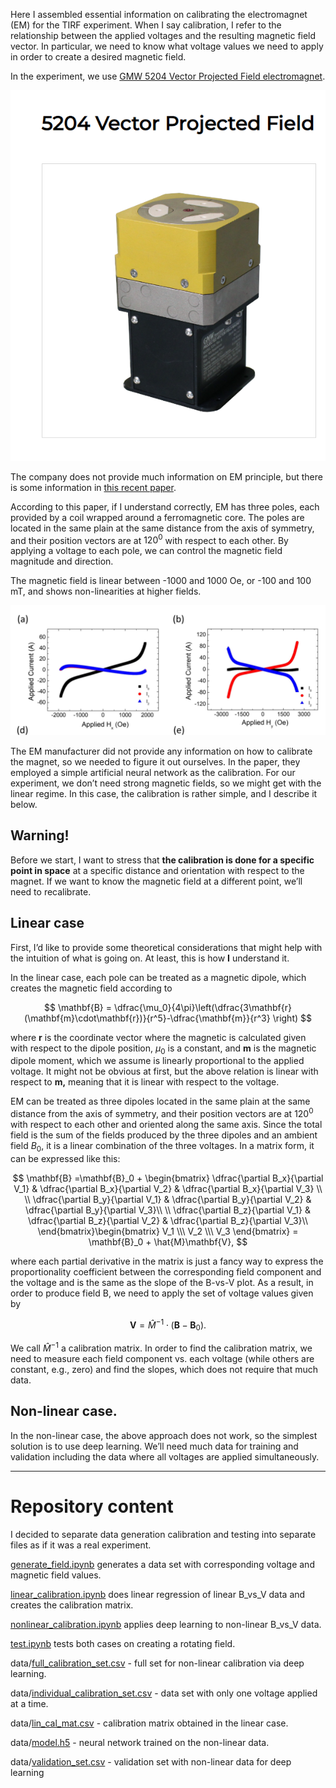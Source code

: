 Here I assembled essential information on calibrating the electromagnet (EM) for the TIRF experiment. When I say calibration, I refer to the relationship between the applied voltages and the resulting magnetic field vector. In particular, we need to know what voltage values we need to apply in order to create a desired magnetic field.

In the experiment, we use [GMW 5204 Vector Projected Field electromagnet](https://gmw.com/product/5204/).

![Fig. 1](fig1.png)

The company does not provide much information on EM principle, but there is some information in [this recent paper](https://journals.aps.org/prresearch/abstract/10.1103/PhysRevResearch.4.033040).

According to this paper, if I understand correctly, EM has three poles, each provided by a coil wrapped around a ferromagnetic core. The poles are located in the same plain at the same distance from the axis of symmetry, and their position vectors are at $120^0$ with respect to each other. By applying a voltage to each pole, we can control the magnetic field magnitude and direction.

The magnetic field is linear between -1000 and 1000 Oe, or -100 and 100 mT, and shows non-linearities at higher fields.

![Fig. 2](fig2.png)

The EM manufacturer did not provide any information on how to calibrate the magnet, so we needed to figure it out ourselves. In the paper, they employed a simple artificial neural network as the calibration. For our experiment, we don’t need strong magnetic fields, so we might get with the linear regime. In this case, the calibration is rather simple, and I describe it below.

## Warning!

Before we start, I want to stress that **the calibration is done for a specific point in space** at a specific distance and orientation with respect to the magnet. If we want to know the magnetic field at a different point, we’ll need to recalibrate.

## Linear case

First, I’d like to provide some theoretical considerations that might help with the intuition of what is going on. At least, this is how **I** understand it.

In the linear case, each pole can be treated as a magnetic dipole, which creates the magnetic field according to

$$
\mathbf{B} = \dfrac{\mu_0}{4\pi}\left(\dfrac{3\mathbf{r}(\mathbf{m}\cdot\mathbf{r})}{r^5}-\dfrac{\mathbf{m}}{r^3} \right)
$$

where **r** is the coordinate vector where the magnetic is calculated given with respect to the dipole position, $\mu_0$ is a constant, and **m** is the magnetic dipole moment, which we assume is linearly proportional to the applied voltage. It might not be obvious at first, but the above relation is linear with respect to **m,** meaning that it is linear with respect to the voltage.

EM can be treated as three dipoles located in the same plain at the same distance from the axis of symmetry, and their position vectors are at $120^0$ with respect to each other and oriented along the same axis. Since the total field is the sum of the fields produced by the three dipoles and an ambient field $B_0$, it is a linear combination of the three voltages. In a matrix form, it can be expressed like this:

$$
\mathbf{B} =\mathbf{B}_0 + \begin{bmatrix} 	\dfrac{\partial B_x}{\partial V_1} & \dfrac{\partial B_x}{\partial V_2} & \dfrac{\partial B_x}{\partial V_3} \\ \\
\dfrac{\partial B_y}{\partial V_1} & \dfrac{\partial B_y}{\partial V_2} & \dfrac{\partial B_y}{\partial V_3}\\ \\
	\dfrac{\partial B_z}{\partial V_1} & \dfrac{\partial B_z}{\partial V_2} & \dfrac{\partial B_z}{\partial V_3}\\
	\end{bmatrix}\begin{bmatrix} V_1 \\\ V_2 \\\ V_3  \end{bmatrix} = \mathbf{B}_0 + \hat{M}\mathbf{V},
$$

where each partial derivative in the matrix is just a fancy way to express the proportionality coefficient between the corresponding field component and the voltage and is the same as the slope of the B-vs-V plot. As a result, in order to produce field B, we need to apply the set of voltage values given by

$$
\mathbf{V} = \hat{M}^{-1}\cdot(\mathbf{B}-\mathbf{B}_0).
$$

We call $\hat{M}^{-1}$ a calibration matrix. In order to find the calibration matrix, we need to measure each field component vs. each voltage (while others are constant, e.g., zero) and find the slopes, which does not require that much data.

## Non-linear case.

In the non-linear case, the above approach does not work, so the simplest solution is to use deep learning. We’ll need much data for training and validation including the data where all voltages are applied simultaneously.
***

# Repository content

I decided to separate data generation calibration and testing into separate files as if it was a real experiment.

[generate_field.ipynb](https://github.com/tretyakovmipt/TIRF_magnet_calibration/blob/main/generate_field.ipynb) generates a data set with corresponding voltage and magnetic field values.

[linear_calibration.ipynb](https://github.com/tretyakovmipt/TIRF_magnet_calibration/blob/main/linear_calibration.ipynb) does linear regression of linear B_vs_V data and creates the calibration matrix.

[nonlinear_calibration.ipynb](https://github.com/tretyakovmipt/TIRF_magnet_calibration/blob/main/nonlinear_calibration.ipynb) applies deep learning to non-linear B_vs_V data.

[test.ipynb](https://github.com/tretyakovmipt/TIRF_magnet_calibration/blob/main/test.ipynb) tests both cases on creating a rotating field.

data/[full_calibration_set.csv](https://github.com/tretyakovmipt/TIRF_magnet_calibration/blob/main/data/full_calibration_set.csv) - full set for non-linear calibration via deep learning.

data/[individual_calibration_set.csv](https://github.com/tretyakovmipt/TIRF_magnet_calibration/blob/main/data/individual_calibration_set.csv) - data set with only one voltage applied at a time.

data/[lin_cal_mat.csv](https://github.com/tretyakovmipt/TIRF_magnet_calibration/blob/main/data/lin_cal_mat.csv) - calibration matrix obtained in the linear case.

data/[model.h5](https://github.com/tretyakovmipt/TIRF_magnet_calibration/blob/main/data/model.h5) - neural network trained on the non-linear data.

data/[validation_set.csv](https://github.com/tretyakovmipt/TIRF_magnet_calibration/blob/main/data/validation_set.csv) - validation set with non-linear data for deep learning
